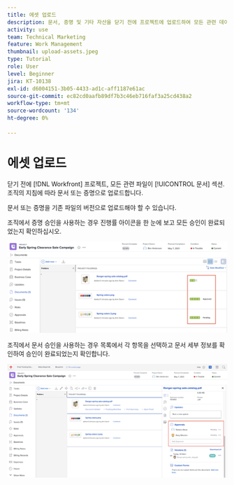 ```yaml
---
title: 에셋 업로드
description: 문서, 증명 및 기타 자산을 닫기 전에 프로젝트에 업로드하여 모든 관련 데이터가 프로젝트와 연계되도록 합니다.
activity: use
team: Technical Marketing
feature: Work Management
thumbnail: upload-assets.jpeg
type: Tutorial
role: User
level: Beginner
jira: KT-10138
exl-id: d6004151-3b05-4433-ad1c-aff1187e61ac
source-git-commit: ec82cd0aafb89df7b3c46eb716faf3a25cd438a2
workflow-type: tm+mt
source-wordcount: '134'
ht-degree: 0%

---
```


# 에셋 업로드

닫기 전에 [!DNL Workfront] 프로젝트, 모든 관련 파일이 [!UICONTROL 문서] 섹션. 조직의 지침에 따라 문서 또는 증명으로 업로드합니다.

문서 또는 증명을 기존 파일의 버전으로 업로드해야 할 수 있습니다.

조직에서 증명 승인을 사용하는 경우 진행률 아이콘을 한 눈에 보고 모든 승인이 완료되었는지 확인하십시오.

![증명 진행 아이콘을 표시하는 문서 페이지](assets/planner-fund-proof-progress-icons.png)

조직에서 문서 승인을 사용하는 경우 목록에서 각 항목을 선택하고 문서 세부 정보를 확인하여 승인이 완료되었는지 확인합니다.

![문서 승인을 표시하는 문서 페이지의 사이드 요약](assets/planner-fund-document-approval.png)

<!---
learn more urls
Create proofs
Add new documents to Workfront
--->
